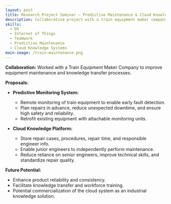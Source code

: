 ```yaml
---
layout: post
title: Research Project Seminar — Predictive Maintenance & Cloud Knowledge System
description: Collaborative project with a train equipment maker company to propose digital transformation solutions through IoT and cloud-based knowledge management.
skills:
  - DX
  - Internet of Things
  - Teamwork
  - Predictive Maintenance
  - Cloud Knowledge Systems
main-image: /train-maintenance.png
---
```


**Collaboration:** Worked with a Train Equipment Maker Company to improve equipment maintenance and knowledge transfer processes.

**Proposals:**  
- **Predictive Monitoring System:**  
  - Remote monitoring of train equipment to enable early fault detection.  
  - Plan repairs in advance, reduce unexpected downtime, and ensure high safety and reliability.  
  - Retrofit existing equipment with attachable monitoring units.  

- **Cloud Knowledge Platform:**  
  - Store repair cases, procedures, repair time, and responsible engineer info.  
  - Enable junior engineers to independently perform maintenance.  
  - Reduce reliance on senior engineers, improve technical skills, and standardize repair quality.  

**Future Potential:**  
- Enhance product reliability and consistency.  
- Facilitate knowledge transfer and workforce training.  
- Potential commercialization of the cloud system as an industrial knowledge solution.
